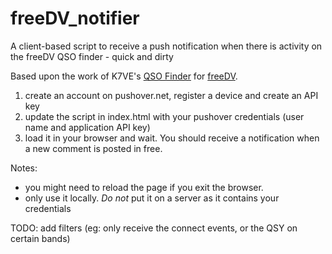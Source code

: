 # freeDV_notifier
A client-based script to receive a push notification when there is activity on the freeDV QSO finder - quick and dirty

Based upon the work of K7VE's [QSO Finder](http://qso.freedv.org) for [freeDV](https://freedv.org).

1. create an account on pushover.net, register a device and create an API key
2. update the script in index.html with your pushover credentials (user name and application API key)
3. load it in your browser and wait. You should receive a notification when a new comment is posted in free. 

Notes:
 - you might need to reload the page if you exit the browser. 
 - only use it locally. *Do not* put it on a server as it contains your credentials

TODO: add filters (eg: only receive the connect events, or the QSY on certain bands)


